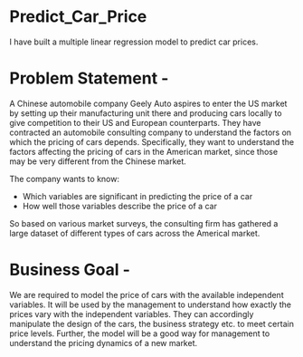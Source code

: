 # Predict_Car_Price
I have built a multiple linear regression model to predict car prices.

Problem Statement -
==================
A Chinese automobile company Geely Auto aspires to enter the US market by setting up their manufacturing unit there and producing cars 
locally to give competition to their US and European counterparts. 
They have contracted an automobile consulting company to understand the factors on which the pricing of cars depends. 
Specifically, they want to understand the factors affecting the pricing of cars in the American market, since those may be very different
from the Chinese market. 

The company wants to know:
- Which variables are significant in predicting the price of a car
- How well those variables describe the price of a car

So based on various market surveys, the consulting firm has gathered a large dataset of different types of cars across the Americal market. 

Business Goal  -
==============

We are required to model the price of cars with the available independent variables. It will be used by the management to understand how 
exactly the prices vary with the independent variables. They can accordingly manipulate the design of the cars, the business strategy etc.
to meet certain price levels. Further, the model will be a good way for management to understand the pricing dynamics of a new market. 
